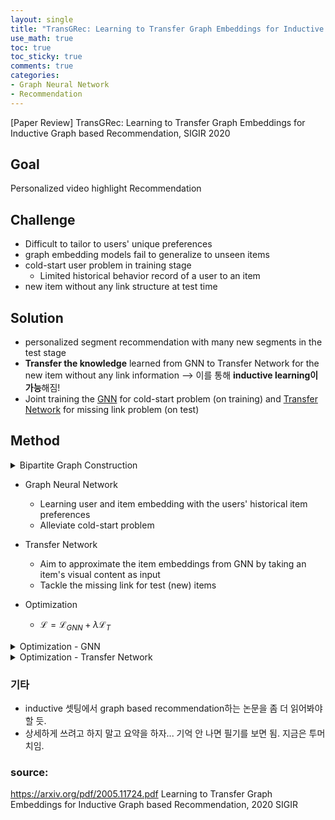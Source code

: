 ```yaml
---
layout: single
title: "TransGRec: Learning to Transfer Graph Embeddings for Inductive Graph based Recommendation, SIGIR 2020"
use_math: true
toc: true
toc_sticky: true
comments: true
categories:
- Graph Neural Network
- Recommendation
---
```


[Paper Review] TransGRec: Learning to Transfer Graph Embeddings for Inductive Graph based Recommendation, SIGIR 2020



## Goal
Personalized video highlight Recommendation

## Challenge
- Difficult to tailor to users' unique preferences
- graph embedding models fail to generalize to unseen items
- cold-start user problem in training stage
	- Limited historical behavior record of a user to an item
- new item without any link structure at test time

## Solution
- personalized segment recommendation with many new segments in the test stage
- **Transfer the knowledge** learned from GNN to Transfer Network for the new item without any link information --> 이를 통해 **inductive learning이 가능**해짐!
- Joint training the <u>GNN</u> for cold-start problem (on training) and <u>Transfer Network</u> for missing link problem (on test)


## Method
<details>
    <summary>Bipartite Graph Construction</summary>
  
- User의 historical records를 attributed graph(Bipartite Graph)로 나타냄 : User-item(segment) rating matrix (1 if user prefer the item else 0; binary)
</details>

- Graph Neural Network
  - Learning user and item embedding with the users' historical item preferences
  - Alleviate cold-start problem
- Transfer Network
  - Aim to approximate the item embeddings from GNN by taking an item's visual content as input
  - Tackle the missing link for test (new) items

- Optimization
  - $\mathcal{L}=\mathcal{L}_{GNN}+\lambda\mathcal{L}_{T}$
 
<details>
    <summary>Optimization - GNN</summary>


    1. Graph Neural Network
  - Get visual feature from pretrained model(C3D; Convolutional 3D Network)
  - item embedding은 hybrid representation임. free item embedding과 visual embedding을 fusion(이 논문에선 단순히 adding)해서 사용함
    - free item embedding을 adding하는 것은 GNN으로 하여금 content에선 볼 수 없는 collaborative information을 학습할 수 있도록 함
  - 그 뒤엔 일반적인 GNN처럼 사용함. propagation layer에서 neighbors에 대해 pooling하고, central node에 대한 update수행. 마지막엔 prediction layer를 거쳐서 user와 item에 대한 최종 표현을 얻음.
  - 여기선 inductive하다고 볼 수는 없기에, test stage에서 unseen item에 대해 generalize를 한다고 말할 수 없음. 이 논문에선, 이를 아래의 Transfer Network를 따로 둠으로서 inductive learning을 가능케 함.
  - Preference Loss in GNN
    - BPR(Bayesian Personalized Ranking)
   ![](https://images.velog.io/images/yenguage/post/c9326788-3e18-4960-a842-90bff979900f/image.png)
     - $D_a=\{(i,j)|i \in R_a \land j \notin R_a\}$, $R_a$ represents the item set, $a$ is a user, $s$ is a sigmoid function.
     - 즉, $\hat{r}_{ai}$는 positive sample에 대한 user a 의 preference score이고, $\hat{r}_{aj}$는 negative sample에 대한 user a 의 preference score를 말한다. 
     - 따라서, negative sample에 대한 preference score가 0이고 positive sample에 대한 preference score가 1이 되면 loss가 0으로 떨어짐.
</details>


<details>
    <summary>Optimization - Transfer Network</summary>

2. Transfer Network (T)
- test stage에서 unseen node는, user의 rating이 없다. 즉, 그래프 상에선 isolation node라고 볼 수 있다. 
- item의 content feature를 transfer network로 바로 넘긴다. training 과정에서 **transfer network가 GNN의 item embedding을 approximate 할 수 있도록 학습**시킨다. 그래서 test stage에서 unseen node에 대해서도 embedding을 얻을 수 있게 되는 것.
- Transfer Network는 복잡한 구조라기 보단 단순한 MLP로 구성된다. 
- 이 논문에서 제안하는 Transfer Network optimize 방법으로 두가지를 제안한다.
  - Euclidean distance based Loss (TransGrec-E)
    - GNN으로부터 얻은 embedding과 Transfer Network로부터 얻은 임베딩을 비교하기 위한 목적
    
  ![](https://images.velog.io/images/yenguage/post/eca2dd7b-c421-4438-b22a-d57a0dd40cd1/image.png)
  - Adversarial Loss (TransGrec-A)
    - 이 부분이 굳이..? 싶기도 하면서 재밌는 부분인데 ~~(empirical하게 이게 성능이 더 좋아서일 가능성이 높겠지..?)~~, GAN처럼 discriminator와 generator 개념이 등장한다. transfer network로부터 얻은 item embedding이 (fake)가 되는 것이고, GNN으로부터 얻은 item embedding이 (real)이 되는 것.
    - 이를 위해서 discriminator network(D)를 따로 둔다. Transfer Network와 마찬가지로 MLP를 쓴다. 
    - Loss는 GAN loss와 똑같이 디자인했다.
</details>


### 기타
- inductive 셋팅에서 graph based recommendation하는 논문을 좀 더 읽어봐야 할 듯. 
- 상세하게 쓰려고 하지 말고 요약을 하자... 기억 안 나면 필기를 보면 됨. 지금은 투머치임.


### source:
https://arxiv.org/pdf/2005.11724.pdf
Learning to Transfer Graph Embeddings for Inductive Graph based Recommendation, 2020 SIGIR